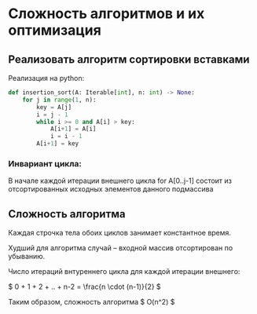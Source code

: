 # Сложность алгоритмов и их оптимизация

## Реализовать алгоритм сортировки вставками

Реализация на python:
```python                                       
def insertion_sort(A: Iterable[int], n: int) -> None:
    for j in range(1, n):
        key = A[j]
        i = j - 1
        while i >= 0 and A[i] > key:
            A[i+1] = A[i]
            i = i - 1
        A[i+1] = key
```

### Инвариант цикла:
В начале каждой итерации внешнего цикла for A[0..j-1] состоит из отсортированных исходных элементов данного подмассива

## Сложность алгоритма
Каждая строчка тела обоих циклов занимает константное время.  

Худший для алгоритма случай – входной массив отсортирован по убыванию.

Число итераций внтуреннего цикла для каждой итерации внешнего:

$ 0 + 1 + 2 + .. + n-2 = \frac{n \cdot (n-1)}{2} $

Таким образом, сложность алгоритма $ O(n^2) $ 